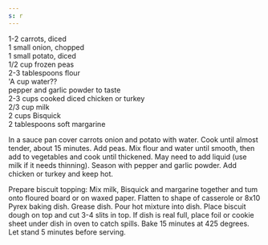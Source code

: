 ```yaml
---
s: r
---
```


1-2 carrots, diced  
1 small onion, chopped  
1 small potato, diced  
 1/2 cup frozen peas  
2-3 tablespoons flour  
'A cup water??  
pepper and garlic powder to taste  
2-3 cups cooked diced chicken or turkey  
2/3 cup milk  
2 cups Bisquick  
2 tablespoons soft margarine 

In a sauce pan cover carrots onion and potato with water. Cook until almost tender, about 15 
minutes. Add peas. Mix flour and water until smooth, then add to vegetables and cook until 
thickened. May need to add liquid (use milk if it needs thinning). Season with pepper and garlic 
powder. Add chicken or turkey and keep hot. 

Prepare biscuit topping: Mix milk, Bisquick and margarine together and tum onto floured board 
or on waxed paper. Flatten to shape of casserole or 8x10 Pyrex baking dish. Grease dish. Pour 
hot mixture into dish. Place biscuit dough on top and cut 3-4 slits in top. If dish is real full, place 
foil or cookie sheet under dish in oven to catch spills. Bake 15 minutes at 425 degrees. Let 
stand 5 minutes before serving.
